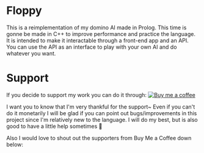 # Floppy
This is a reimplementation of my domino AI made in Prolog. This time is gonne be made in C++ to improve performance and practice the language. It is intended to make it interactable through a front-end app and an API. You can use the API as an interface to play with your own AI and do whatever you want.

# Support
If you decide to support my work you can do it through:
[![Buy me a coffee](https://cdn.buymeacoffee.com/buttons/v2/default-yellow.png)](https://www.buymeacoffee.com/sergiopereo)

I want you to know that I'm very thankful for the support~
Even if you can't do it monetarily I will be glad if you can point out bugs/improvements in this project since I'm relatively new to the language. I will do my best, but is also good to have a little help sometimes 🙂

Also I would love to shout out the supporters from Buy Me a Coffee down below:
